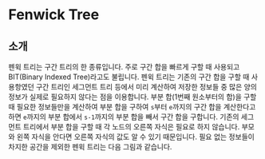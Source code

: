 # Fenwick Tree

## 소개

펜윅 트리는 구간 트리의 한 종류입니다. 주로 구간 합을 빠르게 구할 때 사용되고 BIT(Binary Indexed Tree)라고도 불립니다. 펜윅 트리는 기존의 구간 합을 구할 때 사용항였던 구간 트리인 세그먼트 트리 등에서 미리 계산하여 저장한 정보들 중 많은 양의 정보가 실제로 필요하지 않다는 점을 이용합니다. 부분 합(1번째 원소부터의 합)을 구할 때 필요한 정보들만을 계산하여 부분 합을 구하여 `s`부터 `e`까지의 구간 합을 계산한다고 하면 `e`까지의 부분 합에서 `s-1`까지의 부분 합을 빼서 구간 합을 구합니다. 기존의 세그먼트 트리에서 부분 합을 구할 때 각 노드의 오른쪽 자식은 필요로 하지 않습니다. 부모와 왼쪽 자식을 안다면 오른쪽 자식의 값도 알 수 있기 때문입니다. 필요 없는 정보들이 차지한 공간을 제외한 펜윅 트리는 다음 그림과 같습니다.

